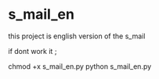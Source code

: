 # s_mail_en
this project is english version of the s_mail

if dont work it ; 

chmod +x s_mail_en.py
python s_mail_en.py
